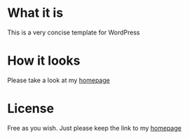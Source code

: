 # What it is
This is a very concise template for WordPress

# How it looks
Please take a look at my [homepage](http://haoxiang.org)

# License 
Free as you wish. Just please keep the link to my [homepage](http://haoxiang.org)
